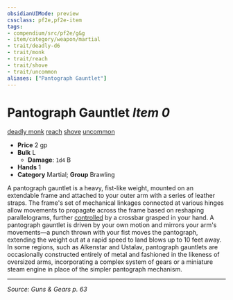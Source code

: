 ```yaml
---
obsidianUIMode: preview
cssclass: pf2e,pf2e-item
tags:
- compendium/src/pf2e/g&g
- item/category/weapon/martial
- trait/deadly-d6
- trait/monk
- trait/reach
- trait/shove
- trait/uncommon
aliases: ["Pantograph Gauntlet"]
---
```

# Pantograph Gauntlet *Item 0*  
[deadly <d6>](rules/traits/deadly-d6.md "Deadly Weapon Trait")  [monk](rules/traits/monk.md "Monk Class Trait")  [reach](rules/traits/reach.md "Reach Weapon Trait")  [shove](rules/traits/shove.md "Shove Weapon Trait")  [uncommon](rules/traits/uncommon.md "Uncommon Rarity Trait")  

- **Price** 2 gp
- **Bulk** L
  - **Damage**: `1d4` B
- **Hands** 1
- **Category** Martial; **Group** Brawling 

A pantograph gauntlet is a heavy, fist-like weight, mounted on an extendable frame and attached to your outer arm with a series of leather straps. The frame's set of mechanical linkages connected at various hinges allow movements to propagate across the frame based on reshaping parallelograms, further [controlled](rules/conditions.md#Controlled) by a crossbar grasped in your hand. A pantograph gauntlet is driven by your own motion and mirrors your arm's movements—a punch thrown with your fist moves the pantograph, extending the weight out at a rapid speed to land blows up to 10 feet away. In some regions, such as Alkenstar and Ustalav, pantograph gauntlets are occasionally constructed entirely of metal and fashioned in the likeness of oversized arms, incorporating a complex system of gears or a miniature steam engine in place of the simpler pantograph mechanism.


---
*Source: Guns & Gears p. 63*